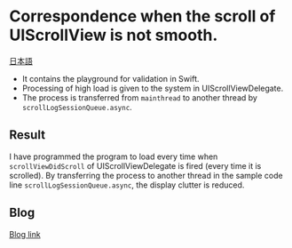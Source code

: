 # Correspondence when the scroll of UIScrollView is not smooth.

[日本語](README.ja.md)
 
- It contains the playground for validation in Swift.
- Processing of high load is given to the system in UIScrollViewDelegate.
- The process is transferred from `mainthread` to another thread by` scrollLogSessionQueue.async`.


## Result

I have programmed the program to load every time when `scrollViewDidScroll` of UIScrollViewDelegate is fired (every time it is scrolled).
By transferring the process to another thread in the sample code line `scrollLogSessionQueue.async`, the display clutter is reduced. 


## Blog

[Blog link](https://rc-code.info/ios/post-237/)
